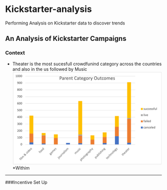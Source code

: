 # Kickstarter-analysis
Performing Analysis on Kickstarter data to discover trends
## An Analysis of Kickstarter Campaigns
### Context
* Theater is the most sucesfull crowdfunind category across the countries and also in the us followed by Music
![All Categories in US](/ALLCATUS.png)
*Withim
---
###Incentive Set Up

